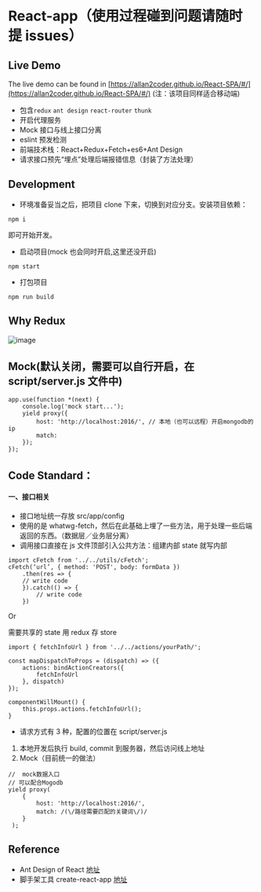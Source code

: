 # React-app（使用过程碰到问题请随时提 issues）

## Live Demo

The live demo can be found in [https://allan2coder.github.io/React-SPA/#/](https://allan2coder.github.io/React-SPA/#/) (注：该项目同样适合移动端)

* 包含`redux` `ant design` `react-router` `thunk`
* 开启代理服务
* Mock 接口与线上接口分离
* eslint 预发检测
* 前端技术栈：React+Redux+Fetch+es6+Ant Design
* 请求接口预先“埋点”处理后端报错信息（封装了方法处理）

## Development

* 环境准备妥当之后，把项目 clone 下来，切换到对应分支。安装项目依赖：

```
npm i
```

即可开始开发。

* 启动项目(mock 也会同时开启,这里还没开启)

```
npm start
```

* 打包项目

```
npm run build
```

## Why Redux

![image](https://raw.githubusercontent.com/allan2coder/awesome-react/master/static/why-redux.jpg)

## Mock(默认关闭，需要可以自行开启，在 script/server.js 文件中)

```
app.use(function *(next) {
    console.log('mock start...');
    yield proxy({
        host: 'http://localhost:2016/', // 本地（也可以远程）开启mongodb的ip
        match:
    });
});
```

## Code Standard：

#### 一、接口相关

* 接口地址统一存放 src/app/config
* 使用的是 whatwg-fetch，然后在此基础上埋了一些方法，用于处理一些后端返回的东西。（数据层／业务层分离）
* 调用接口直接在 js 文件顶部引入公共方法：组建内部 state 就写内部

```
import cFetch from '../../utils/cFetch';
cFetch(‘url’, { method: 'POST', body: formData })
    .then(res => {
    // write code
    }).catch(() => {
        // write code
    })
```

Or

需要共享的 state 用 redux 存 store

```
import { fetchInfoUrl } from '../../actions/yourPath/';

const mapDispatchToProps = (dispatch) => ({
    actions: bindActionCreators({
        fetchInfoUrl
    }, dispatch)
});

componentWillMount() {
    this.props.actions.fetchInfoUrl();
}
```

* 请求方式有 3 种，配置的位置在 script/server.js

1. 本地开发后执行 build, commit 到服务器，然后访问线上地址
2. Mock（目前统一的做法）

```
//  mock数据入口
// 可以配合Mogodb
yield proxy(
    {
        host: 'http://localhost:2016/',
        match: /(\/路径需要匹配的关键词\/)/
    }
 );
```

## Reference

* Ant Design of React [地址](https://ant.design/docs/react/introduce-cn)
* 脚手架工具 create-react-app [地址](https://github.com/facebookincubator/create-react-app)
